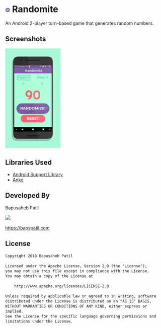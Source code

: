 
# <img src="./design/app_icon.png" width="3%">&nbsp;Randomite

An Android 2-player turn-based game that generates random numbers.

## Screenshots

<img src="./design/screen0.png" width="35%">

## Libraries Used

* [Android Support Library](https://developer.android.com/topic/libraries/support-library/)
* [Anko](https://github.com/Kotlin/anko/)

## Developed By

Bapusaheb Patil

<img src="https://github.com/bapspatil.png" width="20%">

https://bapspatil.com

## License

    Copyright 2018 Bapusaheb Patil

    Licensed under the Apache License, Version 2.0 (the "License");
    you may not use this file except in compliance with the License.
    You may obtain a copy of the License at

        http://www.apache.org/licenses/LICENSE-2.0

    Unless required by applicable law or agreed to in writing, software
    distributed under the License is distributed on an "AS IS" BASIS,
    WITHOUT WARRANTIES OR CONDITIONS OF ANY KIND, either express or implied.
    See the License for the specific language governing permissions and
    limitations under the License.
